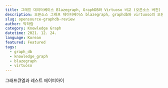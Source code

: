 ```yaml
---
title: 그래프 데이터베이스 Blazegraph, GraphDB와 Virtuoso 비교 (오픈소스 버전)
description: 오픈소스 그래프 데이터베이스 blazegraph, graphdb와 virtuoso의 오픈소스 버전 성능을 비교해보자.
slug: opensource-graphdb-review
author: 박하람
category: Knowledge Graph
datetime: 2021. 12. 24.
language: Korean
featured: Featured
tags:
  - graph_db
  - knowledge_graph
  - blazegraph
  - virtuoso
---
```


그래프큐엘과 레스트 에이피아이

